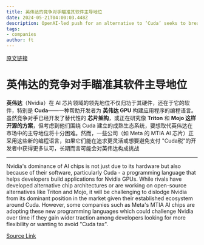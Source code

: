 ```yaml
---
title: 英伟达的竞争对手瞄准其软件主导地位
date: 2024-05-21T04:00:03.448Z
description: OpenAI-led push for an alternative to ‘Cuda’ seeks to break chipmaker’s stranglehold on AI market
tags: 
- companies
author: ft
---
```


[原文链接](https://ft.com/content/320f35de-9a6c-4dbf-b42f-9cdaf35e45bb)

# 英伟达的竞争对手瞄准其软件主导地位

**英伟达**（Nvidia）在 AI 芯片领域的领先地位不仅归功于其硬件，还在于它的软件，特别是 **Cuda**——一种帮助开发者为 **英伟达 GPU** 构建应用程序的编程语言。虽然竞争对手已经开发了替代性的 **芯片架构**，或正在研究像 **Triton** 和 **Mojo 这样开源的方案**，但考虑到他们围绕 Cuda 建立的成熟生态系统，要想取代英伟达在市场中的主导地位将十分困难。然而，一些公司（如 Meta 的 MTIA AI 芯片）正采用这些新的编程语言，如果它们能在追求更灵活或想要避免支付 "Cuda税"的开发者中获得更多认可，长期而言可能会对英伟达构成挑战


---

Nvidia's dominance of AI chips is not just due to its hardware but also because of their software, particularly Cuda - a programming language that helps developers build applications for Nvidia GPUs. While rivals have developed alternative chip architectures or are working on open-source alternatives like Triton and Mojo, it will be challenging to dislodge Nvidia from its dominant position in the market given their established ecosystem around Cuda. However, some companies such as Meta's MTIA AI chips are adopting these new programming languages which could challenge Nvidia over time if they gain wider traction among developers looking for more flexibility or wanting to avoid "Cuda tax".

[Source Link](https://ft.com/content/320f35de-9a6c-4dbf-b42f-9cdaf35e45bb)

